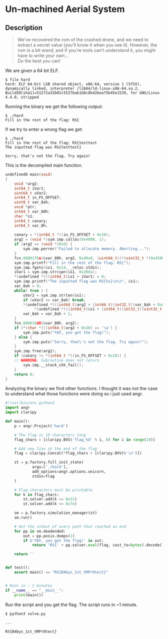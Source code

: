 # Un-machined Aerial System 
## Description

> We've recovered the rom of the crashed drone, and we need to extract a secret value (you'll know it when you see it). However, the rom is a bit wierd, and if you're tools can't understand it, you might have to write your own...  
Do the best you can!

We are given a 64 bit ELF.

```
$ file hard 
hard: ELF 64-bit LSB shared object, x86-64, version 1 (SYSV), dynamically linked, interpreter /lib64/ld-linux-x86-64.so.2, BuildID[sha1]=51272a32b01c5527bab1b8c8b42bea75b45e1539, for GNU/Linux 4.4.0, stripped
```

Running the binary we get the following output:
```
$ ./hard
Fill in the rest of the flag: RS{
```

If we try to enter a wrong flag we get:
```
$ ./hard 
Fill in the rest of the flag: RS{testtest
The inputted flag was RS{testtest}

Sorry, that's not the flag. Try again!
```

This is the decompiled main function.
```c
undefined8 main(void)
{
    void *arg2;
    int64_t iVar1;
    uint64_t uVar2;
    int64_t in_FS_OFFSET;
    uint8_t var_8ah;
    void *ptr;
    int64_t var_80h;
    char *s1;
    int64_t canary;
    int64_t var_8h;
    
    canary = *(int64_t *)(in_FS_OFFSET + 0x28);
    arg2 = (void *)sym.imp.calloc(0x4000, 1);
    if (arg2 == (void *)0x0) {
        sym.imp.perror("Failed to allocate memory. Aborting...");
    }
    fcn.0000176e(&var_80h, arg2, 0x40a0, (uint64_t)(*(uint32_t *)0x4500 & 0xffff));
    sym.imp.printf("Fill in the rest of the flag: RS{");
    sym.imp.fgets(&s1, 0x14, _reloc.stdin);
    iVar1 = sym.imp.strcspn(&s1, 0x20da);
    *(undefined *)((int64_t)&s1 + iVar1) = 0;
    sym.imp.printf("The inputted flag was RS{%s}\n\n", &s1);
    var_8ah = 0;
    while( true ) {
        uVar2 = sym.imp.strlen(&s1);
        if (uVar2 <= var_8ah) break;
        *(undefined *)((int64_t)arg2 + (int64_t)(int32_t)(var_8ah + 0x80)) =
             *(undefined *)((int64_t)&s1 + (int64_t)(int32_t)(uint32_t)var_8ah);
        var_8ah = var_8ah + 1;
    }
    fcn.000016d8(&var_80h, arg2);
    if (*(char *)((int64_t)arg2 + 0x30) == '\a') {
        sym.imp.puts("YAY, you got the flag!");
    } else {
        sym.imp.puts("Sorry, that\'s not the flag. Try again!");
    }
    sym.imp.free(arg2);
    if (canary != *(int64_t *)(in_FS_OFFSET + 0x28)) {
    // WARNING: Subroutine does not return
        sym.imp.__stack_chk_fail();
    }
    return 0;
}
```

Analyzing the binary we find other functions.
I thought it was not the case to understand what those functions were doing so i just used angr.

```python
#!/usr/bin/env python3
import angr
import claripy

def main():
    p = angr.Project('hard')

    # The flag is 19 characters long
    flag_chars = [claripy.BVS('flag_%d' % i, 8) for i in range(19)]

    # Add new line at the end of the flag
    flag = claripy.Concat(*flag_chars + [claripy.BVV(b'\n')])

    st = p.factory.full_init_state(
            args=['./hard'],
            add_options=angr.options.unicorn,
            stdin=flag
    )

    # Flag characters must be printable
    for k in flag_chars:
        st.solver.add(k >= 0x21)
        st.solver.add(k <= 0x7e)

    sm = p.factory.simulation_manager(st)
    sm.run()

    # Get the stdout of every path that reached an end
    for pp in sm.deadended:
        out = pp.posix.dumps(1)
        if b'YAY, you got the flag!' in out:
            return 'RS{' + pp.solver.eval(flag, cast_to=bytes).decode().strip() + '}'

    return ''


def test():
    assert main() == "RS{B4bys_1st_VMPr0tect}"


# Runs in ~ 1 minutes
if __name__ == "__main__":
    print(main())
```

Run the script and you get the flag. The script runs in ~1 minute.
```bash
$ python3 solve.py

...

RS{B4bys_1st_VMPr0tect}

```
